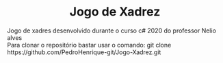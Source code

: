 <h1 align="center">Jogo de Xadrez</h1>

<p align="left">
  Jogo de xadres desenvolvido durante o curso c# 2020 do professor Nelio alves
  <br>
  Para clonar o repositório bastar usar o comando: git clone https://github.com/PedroHenrique-git/Jogo-Xadrez.git
</p>
